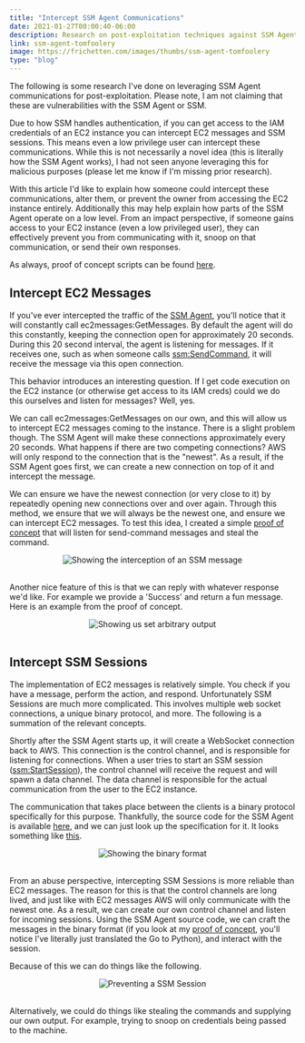 ```yaml
---
title: "Intercept SSM Agent Communications"
date: 2021-01-27T00:00:40-06:00
description: Research on post-exploitation techniques against SSM Agent abusing send-command and start-session.
link: ssm-agent-tomfoolery
image: https://frichetten.com/images/thumbs/ssm-agent-tomfoolery
type: "blog"
---
```

The following is some research I've done on leveraging SSM Agent communications for post-exploitation. Please note, I am not claiming that these are vulnerabilities with the SSM Agent or SSM.

Due to how SSM handles authentication, if you can get access to the IAM credentials of an EC2 instance you can intercept EC2 messages and SSM sessions. This means even a low privilege user can intercept these communications. While this is not necessarily a novel idea (this is literally how the SSM Agent works), I had not seen anyone leveraging this for malicious purposes (please let me know if I'm missing prior research).

With this article I'd like to explain how someone could intercept these communications, alter them, or prevent the owner from accessing the EC2 instance entirely. Additionally this may help explain how parts of the SSM Agent operate on a low level. From an impact perspective, if someone gains access to your EC2 instance (even a low privileged user), they can effectively prevent you from communicating with it, snoop on that communication, or send their own responses.

As always, proof of concept scripts can be found [here](https://github.com/Frichetten/ssm-agent-research).

## Intercept EC2 Messages

If you've ever intercepted the traffic of the [SSM Agent](https://github.com/aws/amazon-ssm-agent), you'll notice that it will constantly call ec2messages:GetMessages. By default the agent will do this constantly, keeping the connection open for approximately 20 seconds. During this 20 second interval, the agent is listening for messages. If it receives one, such as when someone calls [ssm:SendCommand](https://docs.aws.amazon.com/cli/latest/reference/ssm/send-command.html), it will receive the message via this open connection.

This behavior introduces an interesting question. If I get code execution on the EC2 instance (or otherwise get access to its IAM creds) could we do this ourselves and listen for messages? Well, yes.

We can call ec2messages:GetMessages on our own, and this will allow us to intercept EC2 messages coming to the instance. There is a slight problem though. The SSM Agent will make these connections approximately every 20 seconds. What happens if there are two competing connections? AWS will only respond to the connection that is the "newest". As a result, if the SSM Agent goes first, we can create a new connection on top of it and intercept the message.

We can ensure we have the newest connection (or very close to it) by repeatedly opening new connections over and over again. Through this method, we ensure that we will always be the newest one, and ensure we can intercept EC2 messages. To test this idea, I created a simple [proof of concept](https://github.com/Frichetten/ssm-agent-research/tree/main/ssm-send-command-interception) that will listen for send-command messages and steal the command.

<center><img src="/images/blog/ssm-agent-tomfoolery/intercept_message.png" loading="lazy" alt="Showing the interception of an SSM message" /></center><br>

Another nice feature of this is that we can reply with whatever response we'd like. For example we provide a 'Success' and return a fun message. Here is an example from the proof of concept.

<center><img src="/images/blog/ssm-agent-tomfoolery/modified_output.png" loading="lazy" alt="Showing us set arbitrary output" /></center><br>

## Intercept SSM Sessions

The implementation of EC2 messages is relatively simple. You check if you have a message, perform the action, and respond. Unfortunately SSM Sessions are much more complicated. This involves multiple web socket connections, a unique binary protocol, and more. The following is a summation of the relevant concepts.

Shortly after the SSM Agent starts up, it will create a WebSocket connection back to AWS. This connection is the control channel, and is responsible for listening for connections. When a user tries to start an SSM session ([ssm:StartSession](https://docs.aws.amazon.com/cli/latest/reference/ssm/start-session.html)), the control channel will receive the request and will spawn a data channel. The data channel is responsible for the actual communication from the user to the EC2 instance. 

The communication that takes place between the clients is a binary protocol specifically for this purpose. Thankfully, the source code for the SSM Agent is available [here](https://github.com/aws/amazon-ssm-agent), and we can just look up the specification for it. It looks something like [this](https://github.com/aws/amazon-ssm-agent/blob/21c85d674bbb44dd13cd8738d1b9d86658a6b18e/agent/session/contracts/agentmessage.go#L73).

<center><img src="/images/blog/ssm-agent-tomfoolery/format.png" loading="lazy" alt="Showing the binary format" /></center><br>

From an abuse perspective, intercepting SSM Sessions is more reliable than EC2 messages. The reason for this is that the control channels are long lived, and just like with EC2 messages AWS will only communicate with the newest one. As a result, we can create our own control channel and listen for incoming sessions. Using the SSM Agent source code, we can craft the messages in the binary format (if you look at my [proof of concept](https://github.com/Frichetten/ssm-agent-research/tree/main/ssm-session-interception), you'll notice I've literally just translated the Go to Python), and interact with the session.

Because of this we can do things like the following.

<center><img src="/images/blog/ssm-agent-tomfoolery/block_session.gif" loading="lazy" alt="Preventing a SSM Session" /></center><br>

Alternatively, we could do things like stealing the commands and supplying our own output. For example, trying to snoop on credentials being passed to the machine.
